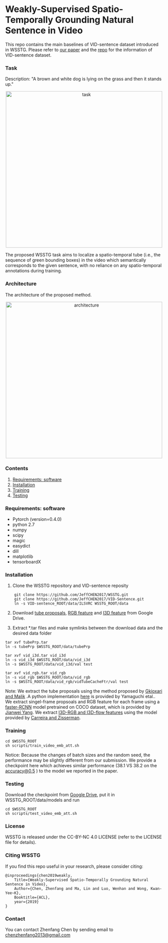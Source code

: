 # Weakly-Supervised Spatio-Temporally Grounding Natural Sentence in Video  

This repo contains the main baselines of VID-sentence dataset introduced in WSSTG.
Please refer to [our paper](https://arxiv.org/abs/1906.02549) and the [repo](https://github.com/JeffCHEN2017/VID-sentence) for the information of VID-sentence dataset.


### Task

<p align="center">
<figcaption>Description: "A brown and white dog is lying on the grass and then it stands up."</figcaption>
</p>
<p align="center">
<img src="images/task.png" alt="task" width="500px">
</p>
<p align="center">
<figcaption>The proposed WSSTG task aims to localize a spatio-temporal tube (i.e., the sequence of green bounding boxes) in the video which semantically corresponds to the given sentence, with no reliance on any spatio-temporal annotations during training.</figcaption>
</p>

### Architecture

<p align="center">
<figcaption>The architecture of the proposed method.</figcaption>
</p>
<p align="center">
<img src="images/frm.png" alt="architecture" width="500px">
</p>

### Contents
1. [Requirements: software](#requirements-software)
2. [Installation](#installation)
3. [Training](#Training)
4. [Testing](#Testing)

### Requirements: software

- Pytorch (version=0.4.0)
- python  2.7 
- numpy
- scipy
- magic
- easydict
- dill
- matplotlib
- tensorboardX


### Installation

1. Clone the WSSTG repository and VID-sentence reposity

```Shell
    git clone https://github.com/JeffCHEN2017/WSSTG.git
    git clone https://github.com/JeffCHEN2017/VID-Sentence.git
    ln -s VID-sentence_ROOT/data/ILSVRC WSSTG_ROOT/data
```
2. Download [tube proposals](https://drive.google.com/file/d/1SHwXtlb7V8PH4_60-0-VZYL-7kXEG_Wj/view?usp=sharing), [RGB feature](https://drive.google.com/file/d/1ll_AkiByvQsJTdPNVt1TH6BUPbQxjvG_/view?usp=sharing) and [I3D feature](https://drive.google.com/file/d/1SwPGweipeuREZrAXGzu7nPACy9vXNmmp/view?usp=sharing) from Google Drive.

3. Extract  *.tar files and make symlinks between the download data and the desired data folder

```Shell
tar xvf tubePrp.tar
ln -s tubePrp $WSSTG_ROOT/data/tubePrp

tar xvf vid_i3d.tar vid_i3d
ln -s vid_i3d $WSSTG_ROOT/data/vid_i3d
ln -s $WSSTG_ROOT/data/vid_i3d/val test

tar xvf vid_rgb.tar vid_rgb
ln -s vid_rgb $WSSTG_ROOT/data/vid_rgb
ln -s $WSSTG_ROOT/data/vid_rgb/vidTubeCacheFtr/val test
```

  Note: We extract the tube proposals using the method proposed by [Gkioxari and Malik](https://arxiv.org/abs/1411.6031) .A python implementation [here](ttps://www.mi.t.u-tokyo.ac.jp/projects/person_search/) is provided by Yamaguchi etal..
  We extract singel-frame propsoals and RGB feature for each frame using a [faster-RCNN](https://arxiv.org/abs/1506.01497) model pretrained on COCO dataset, which is provided by [Jianwei Yang](https://github.com/jwyang/faster-rcnn.pytorch).
  We extract [I3D-RGB and I3D-flow features](https://arxiv.org/abs/1705.07750) using the model provided by [Carreira and Zisserman](https://github.com/deepmind/kinetics-i3d.git).


### Training
```Shell
cd $WSSTG_ROOT
sh scripts/train_video_emb_att.sh
```
Notice: Because the changes of batch sizes and the random seed, the performance may be slightly different from our submission. We provide a checkpoint here which achieves similar performance (38.1 VS 38.2 on the  accuracy@0.5 ) to the model we reported in the paper.

### Testing
Download the checkpoint from [Google Drive](https://drive.google.com/file/d/1oM0J4jIbcd4SYo9T29ydk3gugoOjFCKA/view?usp=sharing), put it in  WSSTG_ROOT/data/models and run
```Shell
cd $WSSTG_ROOT
sh scripts/test_video_emb_att.sh
```

### License

WSSTG is released under the CC-BY-NC 4.0 LICENSE (refer to the LICENSE file for details).

### Citing WSSTG

If you find this repo useful in your research, please consider citing:

    @inproceedings{chen2019weakly,
        Title={Weakly-Supervised Spatio-Temporally Grounding Natural Sentence in Video},
        Author={Chen, Zhenfang and Ma, Lin and Luo, Wenhan and Wong, Kwan-Yee~K},
        Booktitle={ACL},
        year={2019}
    }

### Contact

You can contact Zhenfang Chen by sending email to chenzhenfang2013@gmail.com

